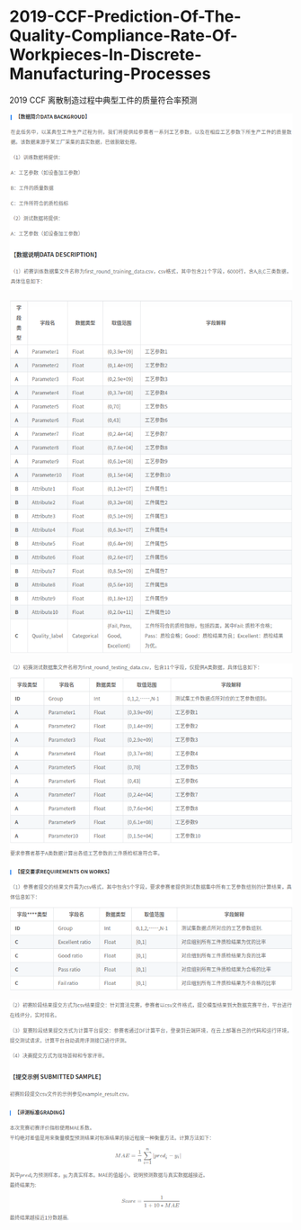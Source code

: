 # 2019-CCF-Prediction-Of-The-Quality-Compliance-Rate-Of-Workpieces-In-Discrete-Manufacturing-Processes
2019 CCF 离散制造过程中典型工件的质量符合率预测

![](/img/rule_0.png)

![](/img/rule_1.png)

![](/img/rule_2.png)

![](/img/rule_3.png)